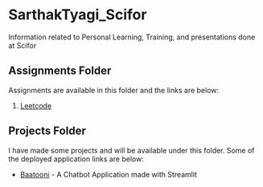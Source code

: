 # SarthakTyagi_Scifor
Information related to Personal Learning, Training, and presentations done at Scifor

## Assignments Folder
Assignments are available in this folder and the links are below:

1. [Leetcode](https://leetcode.com/Dark_developer15/)

## Projects Folder
I have made some projects and will be available under this folder. Some of the deployed application links are below:

- [Baatooni]() - A Chatbot Application made with Streamlit
